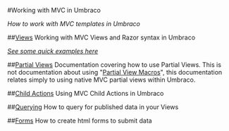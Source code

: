 #Working with MVC in Umbraco

_How to work with MVC templates in Umbraco_

##[Views](views.md)
Working with MVC Views and Razor syntax in Umbraco

_[See some quick examples here](examples.md)_

##[Partial Views](partial-views.md)
Documentation covering how to use Partial Views. This is not documentation about using "[Partial View Macros](../Macros/Partial-View-Macros/index.md)", this documentation relates simply to using native MVC partial views within Umbraco.

##[Child Actions](child-actions.md)
Using MVC Child Actions in Umbraco

##[Querying](querying.md)
How to query for published data in your Views

##[Forms](forms.md)
How to create html forms to submit data